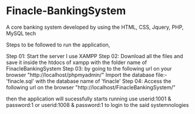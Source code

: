 # Finacle-BankingSystem
A core banking system developed by using the HTML, CSS, Jquery, PHP, MySQL tech

Steps to be followed to run the application,

Step 01: Start the server I use XAMPP
Step 02: Download all the files and save it inside the htdocs of xampp with the folder name of FinacleBankingSystem
Step 03: by going to the following url on your browser "http://localhost/phpmyadmin/" Import the database file:- 'finacle.sql' with the database name of 'finacle'
Step 04: Access the following url on the browser "http://localhost/FinacleBankingSystem/"

then the application will sucessfully starts running use userid:1001 & password:1 or userid:1008 & password:1 to login to the said systemnologies
